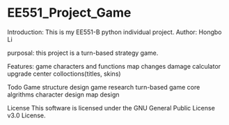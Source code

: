 # EE551_Project_Game

Introduction:
This is my EE551-B python individual project.
Author: Hongbo Li

purposal:
this project is a turn-based strategy game. 

Features:
game characters and functions
map changes
damage calculator
upgrade center
colloctions(titles, skins)

Todo
Game structure design
game research
turn-based game core algrithms
character design
map design

License
This software is licensed under the GNU General Public License v3.0 License.
